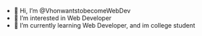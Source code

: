 - 👋 Hi, I’m @VhonwantstobecomeWebDev
- 👀 I’m interested in Web Developer
- 🌱 I’m currently learning Web Developer, and im college student


<!---
VhonwantstobecomeWebDev/VhonwantstobecomeWebDev is a ✨ special ✨ repository because its `README.md` (this file) appears on your GitHub profile.
You can click the Preview link to take a look at your changes.
--->
